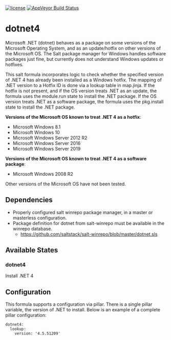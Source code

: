 [![license](https://img.shields.io/github/license/plus3it/dotnet4-formula.svg)](./LICENSE)
[![AppVeyor Build Status](https://ci.appveyor.com/api/projects/status/github/plus3it/dotnet4-formula?branch=master&svg=true)](https://ci.appveyor.com/project/plus3it/dotnet4-formula)

# dotnet4

Microsoft .NET (dotnet) behaves as a package on some versions of the Microsoft
Operating System, and as an update/hotfix on other versions of the Microsoft OS.
The Salt package manager for Windows handles software packages just fine, but
currently does not understand Windows updates or hotfixes.

This salt formula incorporates logic to check whether the specified version of
.NET 4 has already been installed as a Windows hotfix. The mapping of .NET
version to a Hotfix ID is done via a lookup table in map.jinja. If the hotfix
is not present, and if the OS version treats .NET as an update, the formula
uses the module.run state to install the .NET package. If the OS version treats
.NET as a software package, the formula uses the pkg.install state to install
the .NET package.

**Versions of the Microsoft OS known to treat .NET 4 as a hotfix**:
- Microsoft Windows 8.1
- Microsoft Windows 10
- Microsoft Windows Server 2012 R2
- Microsoft Windows Server 2016
- Microsoft Windows Server 2019

**Versions of the Microsoft OS known to treat .NET 4 as a software package**:
- Microsoft Windows 2008 R2

Other versions of the Microsoft OS have not been tested.

## Dependencies

- Properly configured salt winrepo package manager, in a master or masterless
configuration.
- Package definition for dotnet from salt-winrepo must be available in the
winrepo database.
    - https://github.com/saltstack/salt-winrepo/blob/master/dotnet.sls

## Available States

### dotnet4

Install .NET 4

## Configuration

This formula supports a configuration via pillar. There is a single pillar
variable, the version of .NET to install. Below is an example of a complete
pillar configuration:

    dotnet4:
      lookup:
        version: '4.5.51209'
